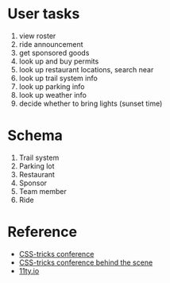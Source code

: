 # User tasks
1. view roster
2. ride announcement
3. get sponsored goods
4. look up and buy permits
5. look up restaurant locations, search near
6. look up trail system info
7. look up parking info
8. look up weather info
9. decide whether to bring lights (sunset time)

# Schema
1. Trail system
2. Parking lot
3. Restaurant
4. Sponsor
5. Team member
6. Ride

# Reference
- [CSS-tricks conference](https://github.com/CSS-Tricks/conferences)
- [CSS-tricks conference behind the scene](https://css-tricks.com/a-site-for-front-end-development-conferences-built-with-11ty-on-netlify/)
- [11ty.io](https://www.11ty.io/)
